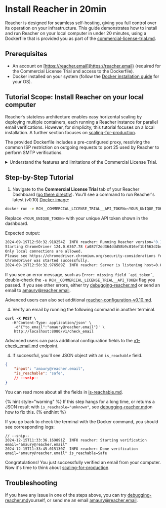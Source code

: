 # Install Reacher in 20min

Reacher is designed for seamless self-hosting, giving you full control over its operation on your infrastructure. This guide demonstrates how to install and run Reacher on your local computer in under 20 minutes, using a Dockerfile that is provided you as part of the [commercial-license-trial.md](licensing/commercial-license-trial.md "mention").

## Prerequisites

* An account on [https://reacher.email](https://reacher.email) (required for the Commercial License Trial and access to the Dockerfile).
* Docker installed on your system (follow the [Docker installation guide](https://docs.docker.com/get-docker/) for your OS).

## Tutorial Scope: Install Reacher on your local computer

Reacher’s stateless architecture enables easy horizontal scaling by deploying multiple containers, each running a Reacher instance for parallel email verifications. However, for simplicity, this tutorial focuses on a local installation. A further section focuses on [scaling-for-production](scaling-for-production/ "mention").

The provided Dockerfile includes a pre-configured proxy, resolving the common ISP restriction on outgoing requests to port 25 used by Reacher to perform SMTP verifications.

<details>

<summary>Understand the features and limitations of the Commercial License Trial.</summary>

The Dockerfile provided as part of the Commercial License Trial is designed to enable quick setup for email verifications. Below are its key features and limitations:

* **Built-in Proxy Configuration**: we use [**Proxy4Smtp**](https://www.proxy4smtp.com), a 3rd-party proxy with carefully maintained IPs optimized for SMTP verifications. This ensures reliable email verification even in cloud environments with restricted SMTP access. Learn more in [proxies.md](proxies.md "mention").
* **Daily Verification Limit**: capped at 60 per minute at **10,000 per day**.
* **Usage Tracking**: verification results are anonymized and sent back to Reacher, and used to monitor daily usage and detect potential abuse.

You can also read more in [commercial-license-trial.md](licensing/commercial-license-trial.md "mention").

</details>

## Step-by-Step Tutorial

1. Navigate to the **Commercial License Trial** tab of your Reacher Dashboard ([go there directly](https://app.reacher.email/en/dashboard/commercial_license)). You'll see a command to run Reacher's latest (v0.10) [Docker image](https://hub.docker.com/r/reacherhq/backend):

```bash
docker run -e RCH__COMMERCIAL_LICENSE_TRIAL__API_TOKEN=<YOUR_UNIQUE_TOKEN> -p 8080:8080 reacherhq/commercial-license-trial:latest # v0.10
```

Replace `<YOUR_UNIQUE_TOKEN>` with your unique API token shown in the dashboard.

Expected output:

```bash
2024-09-19T12:58:32.918254Z  INFO reacher: Running Reacher version="0.10.0"
Starting ChromeDriver 124.0.6367.78 (a087f2dd364ddd58b9c016ef1bf563d2bc138711-refs/branch-heads/6367@{#954}) on port 9515
Only local connections are allowed.
Please see https://chromedriver.chromium.org/security-considerations for suggestions on keeping ChromeDriver safe.
ChromeDriver was started successfully.
2024-09-19T12:58:32.976589Z  INFO reacher: Server is listening host=0.0.0.0 port=80
```

If you see an error message, such as `` Error: missing field `api_token` ``, double-check the `-e RCH__COMMERCIAL_LICENSE_TRIAL__API_TOKEN` flag you passed. If you see other errors, either try [debugging-reacher.md](debugging-reacher.md "mention") or send an email to [amaury@reacher.email](https://app.gitbook.com/u/F1LnsqPFtfUEGlcILLswbbp5cgk2 "mention").

Advanced users can also set additional [reacher-configuration-v0.10.md](reacher-configuration-v0.10.md "mention").

4. Verify an email by running the following command in another terminal.

<pre class="language-bash"><code class="lang-bash"><strong>curl -X POST \
</strong>	-H'Content-Type: application/json' \
	-d'{"to_email":"amaury@reacher.email"}' \
	http://localhost:8080/v1/check_email
</code></pre>

Advanced users can pass additional configuration fields to the  [v1-check\_email.md](../advanced/openapi/v1-check_email.md "mention") endpoint.

4. If successful, you'll see JSON object with an `is_reachable` field.

```json
{
    "input": "amaury@reacher.email",
    "is_reachable": "safe",
    // --snip--
}
```

You can read more about all the fields in [is-reachable.md](../getting-started/is-reachable.md "mention").

{% hint style="warning" %}
If this step hangs for a long time, or returns a JSON result with `is_reachable="unknown"`, see [debugging-reacher.md](debugging-reacher.md "mention")on how to fix this.
{% endhint %}

If you go back to check the terminal with the Docker command, you should see corresponding logs:

```log
// --snip--
2024-12-15T11:33:36.169891Z  INFO reacher: Starting verification email="amaury@reacher.email"
2024-12-15T11:33:45.015130Z  INFO reacher: Done verification email="amaury@reacher.email" is_reachable=Safe
```

Congratulations! You just successfully verified an email from your computer. Now it's time to think about [scaling-for-production](scaling-for-production/ "mention").

## Troubleshooting

If you have any issue in one of the steps above, you can try [debugging-reacher.md](debugging-reacher.md "mention")yourself, or send me an email [amaury@reacher.email](https://app.gitbook.com/u/F1LnsqPFtfUEGlcILLswbbp5cgk2 "mention").
